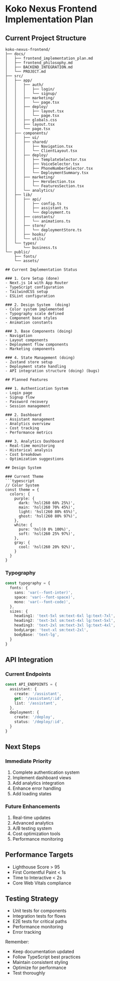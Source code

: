 # Koko Nexus Frontend Implementation Plan

## Current Project Structure

```
koko-nexus-frontend/
├── docs/
│   ├── frontend_implementation_plan.md
│   ├── frontend_philosophy.md
│   ├── BACKEND_INTEGRATION.md
│   └── PROJECT.md
├── src/
│   ├── app/
│   │   ├── auth/
│   │   │   ├── login/
│   │   │   └── signup/
│   │   ├── marketing/
│   │   │   └── page.tsx
│   │   ├── deploy/
│   │   │   ├── layout.tsx
│   │   │   └── page.tsx
│   │   ├── globals.css
│   │   ├── layout.tsx
│   │   └── page.tsx
│   ├── components/
│   │   ├── ui/
│   │   ├── shared/
│   │   │   ├── Navigation.tsx
│   │   │   └── ClientLayout.tsx
│   │   ├── deploy/
│   │   │   ├── TemplateSelector.tsx
│   │   │   ├── VoiceSelector.tsx
│   │   │   ├── PhoneNumberSelector.tsx
│   │   │   └── DeploymentSummary.tsx
│   │   ├── marketing/
│   │   │   ├── HeroSection.tsx
│   │   │   └── FeaturesSection.tsx
│   │   └── analytics/
│   ├── lib/
│   │   ├── api/
│   │   │   ├── config.ts
│   │   │   ├── assistant.ts
│   │   │   └── deployment.ts
│   │   ├── constants/
│   │   │   └── animations.ts
│   │   ├── store/
│   │   │   └── deploymentStore.ts
│   │   ├── hooks/
│   │   └── utils/
│   └── types/
│       └── business.ts
└── public/
    ├── fonts/
    └── assets/

## Current Implementation Status

### 1. Core Setup (done)
- Next.js 14 with App Router
- TypeScript configuration
- TailwindCSS setup
- ESLint configuration

### 2. Design System  (doing)
- Color system implemented
- Typography scale defined
- Component base styles
- Animation constants

### 3. Base Components (doing)
- Navigation
- Layout components
- Deployment flow components
- Marketing components

### 4. State Management (doing)
- Zustand store setup
- Deployment state handling
- API integration structure (doing) (bugs)

## Planned Features

### 1. Authentication System
- Login page
- Signup flow
- Password recovery
- Session management

### 2. Dashboard
- Assistant management
- Analytics overview
- Cost tracking
- Performance metrics

### 3. Analytics Dashboard
- Real-time monitoring
- Historical analysis
- Cost breakdown
- Optimization suggestions

## Design System

### Current Theme
```typescript
// Color System
const theme = {
  colors: {
    purple: {
      dark: 'hsl(260 60% 25%)',
      main: 'hsl(260 70% 45%)',
      light: 'hsl(260 80% 65%)',
      ghost: 'hsl(260 80% 97%)',
    },
    white: {
      pure: 'hsl(0 0% 100%)',
      soft: 'hsl(260 25% 97%)',
    },
    gray: {
      cool: 'hsl(260 20% 92%)',
    }
  }
}
```

### Typography
```typescript
const typography = {
  fonts: {
    sans: 'var(--font-inter)',
    space: 'var(--font-space)',
    mono: 'var(--font-code)',
  },
  sizes: {
    heading1: 'text-5xl sm:text-6xl lg:text-7xl',
    heading2: 'text-3xl sm:text-4xl lg:text-5xl',
    heading3: 'text-2xl sm:text-3xl lg:text-4xl',
    bodyLarge: 'text-xl sm:text-2xl',
    bodyBase: 'text-lg',
  }
}
```

## API Integration

### Current Endpoints
```typescript
const API_ENDPOINTS = {
  assistant: {
    create: '/assistant',
    get: '/assistant/:id',
    list: '/assistant',
  },
  deployment: {
    create: '/deploy',
    status: '/deploy/:id',
  }
}
```

## Next Steps

### Immediate Priority
1. Complete authentication system
2. Implement dashboard views
3. Add analytics integration
4. Enhance error handling
5. Add loading states

### Future Enhancements
1. Real-time updates
2. Advanced analytics
3. A/B testing system
4. Cost optimization tools
5. Performance monitoring

## Performance Targets
- Lighthouse Score > 95
- First Contentful Paint < 1s
- Time to Interactive < 2s
- Core Web Vitals compliance

## Testing Strategy
- Unit tests for components
- Integration tests for flows
- E2E tests for critical paths
- Performance monitoring
- Error tracking

Remember:
- Keep documentation updated
- Follow TypeScript best practices
- Maintain consistent styling
- Optimize for performance
- Test thoroughly
